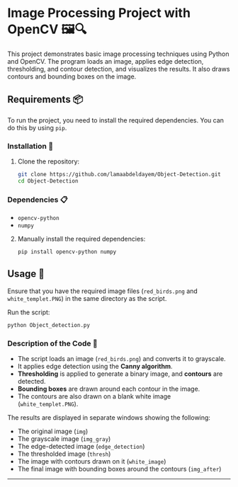 # Image Processing Project with OpenCV 🖼️🔍

This project demonstrates basic image processing techniques using Python and OpenCV. The program loads an image, applies edge detection, thresholding, and contour detection, and visualizes the results. It also draws contours and bounding boxes on the image.

## Requirements 📦

To run the project, you need to install the required dependencies. You can do this by using `pip`.

### Installation 🔧

1. Clone the repository:
   ```bash
   git clone https://github.com/lamaabdeldayem/Object-Detection.git
   cd Object-Detection
   ```

### Dependencies 📋

- `opencv-python`
- `numpy`

2. Manually install the required dependencies:
   ```bash
   pip install opencv-python numpy
   ```

## Usage 🚀

Ensure that you have the required image files (`red_birds.png` and `white_templet.PNG`) in the same directory as the script.

Run the script:

```bash
python Object_detection.py
```

### Description of the Code 📝

- The script loads an image (`red_birds.png`) and converts it to grayscale.
- It applies edge detection using the **Canny algorithm**.
- **Thresholding** is applied to generate a binary image, and **contours** are detected.
- **Bounding boxes** are drawn around each contour in the image.
- The contours are also drawn on a blank white image (`white_templet.PNG`).

The results are displayed in separate windows showing the following:
- The original image (`img`)
- The grayscale image (`img_gray`)
- The edge-detected image (`edge_detection`)
- The thresholded image (`thresh`)
- The image with contours drawn on it (`white_image`)
- The final image with bounding boxes around the contours (`img_after`)

---
